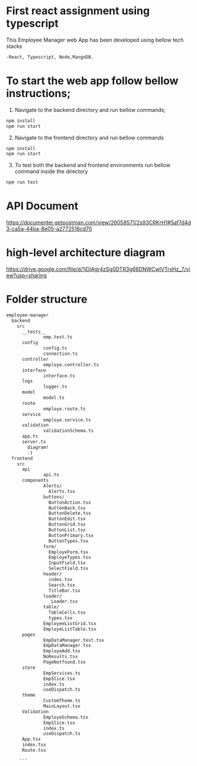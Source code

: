 # First react assignment using typescript

This Employee Manager web App has been developed using bellow tech stacks

```bash
-React, Typescript, Node,MangoDB.
 ```
 
# To start the web app follow bellow instructions;
 
 
 1. Navigate to the backend directory and run bellow commands;
 ```bash
 npm install
 npm run start
 ```

 2. Navigate to the frontend directory and run bellow commands
 ```bash
npm install
npm run start
```
3. To test both the backend and frontend environments run bellow command inside the directory
```bash
npm run test
```

# API Document

https://documenter.getpostman.com/view/26058571/2s93CRKrH1#5af7d4d3-ca5a-44ba-8e05-a2772518cd70


# high-level architecture diagram 

https://drive.google.com/file/d/1jDiAgr4zSg0DTR3g66DNWCwIVTrsHz_7/view?usp=sharing


# Folder structure

```bash
employee-manager
  backend
    src
      __tests__
              emp.test.ts
      config
              config.ts
              connection.ts
      controller
              employe.controller.ts
      interface
              interface.ts
      logs
              logger.ts
      model
              model.ts
      route
              employe.route.ts
      service
              employe.service.ts
      validation
              validationSchema.ts
      app.ts
      server.ts
        diagram!
        :)
  frontend
    src
      api
              api.ts
      components
              Alerts/
                Alerts.tsx
              buttons/
                ButtonAction.tsx
                ButtonBack.tsx
                ButtonDelete.tsx
                ButtonEdit.tsx
                ButtonGrid.tsx
                ButtonList.tsx
                ButtonPrimary.tsx
                ButtonTypes.tsx
              form/
                EmployeForm.tsx
                EmployeTypes.tsx
                InputField.tsx
                SelectField.tsx
              header/
                index.tsx
                Search.tsx
                TitleBar.tsx
              loader/
                 Loader.tsx
              table/
                TableCells.tsx
                types.tsx
              EmployeeListGrid.tsx
              EmployeListTable.tsx
      pages
              EmpDataManager.test.tsx
              EmpDataManager.tsx
              EmployeAdd.tsx
              NoResults.tsx
              PageNotfound.tsx
      store
              EmpServices.ts
              EmpSlice.tsx
              index.ts
              useDispatch.ts
      theme
              CustomTheme.ts
              MainLayout.tsx
      Validation
              EmployeSchema.tsx
              EmpSlice.tsx
              index.ts
              useDispatch.ts
      App.tsx
      index.tsx
      Route.tsx
     
     ```
     




